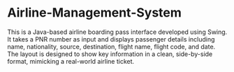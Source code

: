 # Airline-Management-System
This is a Java-based airline boarding pass interface developed using Swing. It takes a PNR number as input and displays passenger details including name, nationality, source, destination, flight name, flight code, and date. The layout is designed to show key information in a clean, side-by-side format, mimicking a real-world airline ticket.
